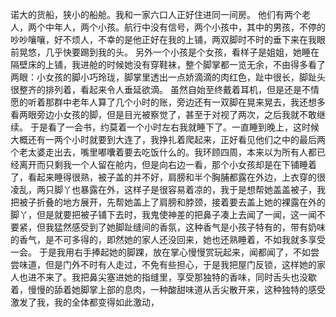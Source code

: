
诺大的货船，狭小的船舱。我和一家六口人正好住进同一间房。
他们有两个老人，两个中年人，两个小孩。航行中没有信号，两个小孩中，其中的男孩，不停的吵吵嚷嚷，好不烦人，不幸的是他正好在我的上铺，两双脚时不时的垂下来在我眼前晃悠，几乎快要踢到我的头。
另外一个小孩是个女孩，看样子是姐姐，她睡在隔壁床的上铺，我进舱的时候她没有穿鞋袜，整个脚掌都一览无余，不由得多看了两眼：小女孩的脚小巧玲珑，脚掌里透出一点娇滴滴的肉红色，趾中很长，脚趾头很整齐的排列着，看起来令人垂延欲滴。
虽然自始至终戴着耳机，但是还是不情愿的听着那群中老年人算了几个小时的账，旁边还有一双脚在晃来晃去，我还想多看两眼旁边小女孩的脚，但是目光被察觉了，甚至于对视了两次，之后我就不敢继续。
于是看了一会书，约莫着一个小时左右我就睡下了。一直睡到晚上，这时候大概还有一两个小时就要到大连了，我挣扎着爬起来，正好看见他们之中的最后两个老太婆走出去，嘴里嘟囔着要去吃饭什么的。我环顾四周，本来以为所有人都已经离开而只剩我一个人留在舱内，但是向右边一看，那个小女孩却是在下铺睡着了，看起来睡得很熟，被子盖的并不好，肩膀和半个胸脯都露在外边，上衣穿的很凌乱，两只脚丫也暴露在外，这样子是很容易着凉的，我于是想帮她盖盖被子，我把被子折叠的地方展开，先帮她盖上了肩膀和脖颈，接着要去盖上她的裸露在外的脚丫，但是就要把被子铺下去时，我鬼使神差的把鼻子凑上去闻了一闻，这一闻不要紧，但我猛然感受到了她脚趾缝间的香氛，这种香气是小孩子特有的，带有奶味的香气，是不可多得的，即然她的家人还没回来，她也还熟睡着，不如我就多享受一会。
于是我用右手捧起她的脚踝，放在掌心慢慢赏玩起来，闻都闻了，不如尝尝味道，但是门外不时有人走过，不免有些担心，于是我把屋门反锁，这样她的家人也进不来了。我把鼻尖塞进她的指缝里，享受那独特的香味，同时舌头也没歇着，慢慢的舔着她脚掌上部的息肉，一种酸甜味道从舌尖散开来，这种独特的感受激发了我，我的全体都变得如此激动，